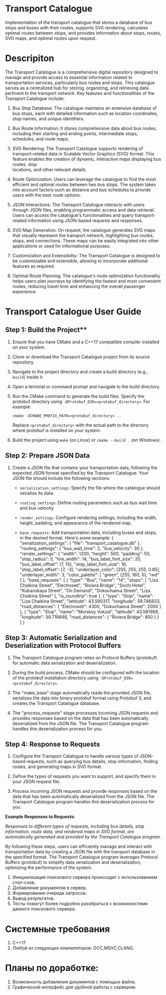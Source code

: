 # Transport Catalogue
Implementation of the transport catalogue that stores a database of bus stops and buses with their routes, supports SVG rendering, calculates optimal routes between stops, and provides information about stops, routes, SVG maps, and optimal routes upon request.
# Descripiton
The Transport Catalogue is a comprehensive digital repository designed to manage and provide access to essential information related to transportation services, particularly bus routes and stops. This catalogue serves as a centralized hub for storing, organizing, and retrieving data pertinent to the transport network. Key features and functionalities of the Transport Catalogue include:

1. Bus Stop Database: The catalogue maintains an extensive database of bus stops, each with detailed information such as location coordinates, stop names, and unique identifiers.

2. Bus Route Information: It stores comprehensive data about bus routes, including their starting and ending points, intermediate stops, schedules, and route maps.

3. SVG Rendering: The Transport Catalogue supports rendering of transport-related data in Scalable Vector Graphics (SVG) format. This feature enables the creation of dynamic, interactive maps displaying bus routes, stop   
   locations, and other relevant details.

4. Route Optimization: Users can leverage the catalogue to find the most efficient and optimal routes between two bus stops. The system takes into account factors such as distance and bus schedules to 
   provide users with the best route options.

5. JSON Interactions: The Transport Catalogue interacts with users through JSON files, enabling programmatic access and data retrieval. Users can access the catalogue's functionalities and query transport-related 
   information using JSON-based requests and responses.

6. SVG Map Generation: On request, the catalogue generates SVG maps that visually represent the transport network, highlighting bus routes, stops, and connections. These maps can be easily integrated into other 
   applications or used for informational purposes.

7. Customization and Extensibility: The Transport Catalogue is designed to be customizable and extensible, allowing to incorporate 
   additional features as required.

8. Optimal Route Planning: The catalogue's route optimization functionality helps users plan journeys by identifying the fastest and most convenient routes, reducing travel time and enhancing the overall passenger 
   experience.

# Transport Catalogue User Guide

## Step 1: Build the Project**

1. Ensure that you have CMake and a C++17 compatible compiler installed on your system.

2. Clone or download the Transport Catalogue project from its source repository.

3. Navigate to the project directory and create a build directory (e.g., `build`) inside it.

4. Open a terminal or command prompt and navigate to the build directory.

5. Run the CMake command to generate the build files. Specify the protobuf directory using `-DProtobuf_DIR=<protobuf_directory>`. For example:

   ```
   cmake -DCMAKE_PREFIX_PATH=<protobuf_directory> ..
   ```

   Replace `<protobuf_directory>` with the actual path to the directory where protobuf is installed on your system.

6. Build the project using `make` (on Linux) or `cmake --build .` (on Windows).

## Step 2: Prepare JSON Data

1. Create a JSON file that contains your transportation data, following the expected JSON format specified by the Transport Catalogue. Your JSON file should include the following sections:

   - `serialization_settings`: Specify the file where the catalogue should serialize its data.

   - `routing_settings`: Define routing parameters such as bus wait time and bus velocity.

   - `render_settings`: Configure rendering settings, including the width, height, padding, and appearance of the rendered map.

   - `base_requests`: Add transportation data, including buses and stops, in the desired format.
   Here's some example:
   {
    "serialization_settings": {
        "file": "transport_catalogue.db"
    },
    "routing_settings": {
        "bus_wait_time": 2,
        "bus_velocity": 30
    },
    "render_settings": {
        "width": 1200,
        "height": 500,
        "padding": 50,
        "stop_radius": 5,
        "line_width": 14,
        "bus_label_font_size": 20,
        "bus_label_offset": [7, 15],
        "stop_label_font_size": 18,
        "stop_label_offset": [7, -3],
        "underlayer_color": [255, 255, 255, 0.85],
        "underlayer_width": 3,
        "color_palette": [
            "green",
            [255, 160, 0],
            "red"
        ]
    },
    "base_requests": [
        {
            "type": "Bus",
            "name": "14",
            "stops": [
                "Liza Chaikina Street",
                "Electroseti",
                "Riviera Bridge",
                "Sochi Hotel",
                "Kubanskaya Street",
                "On Demand",
                "Dokuchaeva Street",
                "Liza Chaikina Street"
            ],
            "is_roundtrip": true
        },
        {
            "type": "Stop",
            "name": "Liza Chaikina Street",
            "latitude": 43.590317,
            "longitude": 39.746833,
            "road_distances": {
                "Electroseti": 4300,
                "Dokuchaeva Street": 2000
            }
        },
        {
            "type": "Stop",
            "name": "Morskoy Vokzal",
            "latitude": 43.581969,
            "longitude": 39.719848,
            "road_distances": {
                "Riviera Bridge": 850
            }
        }
    ]
}


## Step 3: Automatic Serialization and Deserialization with Protocol Buffers

1. The Transport Catalogue program relies on Protocol Buffers (protobuf) for automatic data serialization and deserialization.

2. During the build process, CMake should be configured with the location of the protobuf installation directory using `-DProtobuf_DIR=<protobuf_directory>`.

3. The "make_base" stage automatically reads the provided JSON file, serializes the data into binary protobuf format using Protobuf 3, and creates the Transport Catalogue database.
   
4. The "process_requests" stage processes incoming JSON requests and provides responses based on the data that has been automatically deserialized from the JSON file. The Transport Catalogue program handles this deserialization process for you.

## Step 4: Response to Requests

1. Configure the Transport Catalogue to handle various types of JSON-based requests, such as querying bus details, stop information, finding routes, and generating maps in SVG format.

2. Define the types of requests you want to support, and specify them in your JSON request file.

3. Process incoming JSON requests and provide responses based on the data that has been automatically deserialized from the JSON file. The Transport Catalogue program handles this deserialization process for you.

**Example Responses to Requests:**

*Responses to different types of requests, including bus details, stop information, route data, and rendered maps in SVG format, are automatically generated and provided by the Transport Catalogue program.*

By following these steps, users can efficiently manage and interact with transportation data by creating a JSON file with the transport database in the specified format. The Transport Catalogue program leverages Protocol Buffers (protobuf) to simplify data serialization and deserialization, optimizing the performance of the system.

1. Инициализация поискового сервера происходит с использованием стоп-слов.
2. Добавление документов в сервер.
3. Формирование очереди запросов.
4. Вывод результатов.
5. Тесты помогут более подробно разобраться с возможностями данного поискового сервера.
# Cистемные требования
1. C++17
2. Любой из следующих компиляторов: GCC,MSVC,CLANG.
# Планы по доработке:
1. Возможность добавления документов с помощью файла.
2. Графический интерфейс для удобной работы с сервером.
